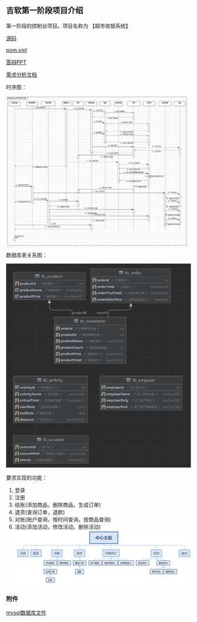 
## 吉软第一阶段项目介绍
第一阶段的控制台项目。项目名称为 【超市收银系统】

[源码](src/main/java/com/myhd/)

[pom.xml](pom.xml)

[答辩PPT](src/main/resources/答辩.pptx)

[需求分析文档](src/main/resources/超市收银系统需求文档.docx)

时序图：

![Alt text](img/fdf0b97da335fe09d14437e6ecdcf17.jpg)
数据库表关系图：

![Alt text](img/Snipaste_2023-08-21_16-57-03.png)

要求实现的功能：
1. 登录
1. 注册
1. 结账(添加商品，删除商品，生成订单)
1. 退货(查询订单，退款)
1. 对账(账户查询，按时间查询，按商品查询)
1. 活动(添加活动，修改活动，删除活动)
![Alt text](img/Snipaste_2023-08-21_17-01-26.png)

### 附件
[mysql数据库文件](SQL文件/jsoft_project01.sql)